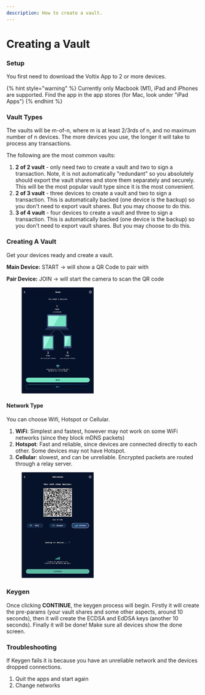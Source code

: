 ```yaml
---
description: How to create a vault.
---
```


# Creating a Vault

### Setup

You first need to download the Voltix App to 2 or more devices.

{% hint style="warning" %}
Currently only Macbook (M1), iPad and iPhones are supported. Find the app in the app stores (for Mac, look under "iPad Apps")
{% endhint %}

### Vault Types

The vaults will be m-of-n, where m is at least 2/3rds of n, and no maximum number of n devices. The more devices you use, the longer it will take to process any transactions.

The following are the most common vaults:

1. **2 of 2 vault** - only need two to create a vault and two to sign a transaction. Note, it is not automatically "redundant" so you absolutely should export the vault shares and store them separately and securely. This will be the most popular vault type since it is the most convenient.
2. **2 of 3 vault** - three devices to create a vault and two to sign a transaction. This is automatically backed (one device is the backup) so you don't need to export vault shares. But you may choose to do this.
3. **3 of 4 vault** - four devices to create a vault and three to sign a transaction. This is automatically backed (one device is the backup) so you don't need to export vault shares. But you may choose to do this.

### Creating A Vault

Get your devices ready and create a vault.&#x20;

**Main Device:** START -> will show a QR Code to pair with

**Pair Device:** JOIN -> will start the camera to scan the QR code

<figure><img src="../.gitbook/assets/image (3).png" alt="" width="188"><figcaption></figcaption></figure>

#### Network Type

You can choose Wifi, Hotspot or Cellular.&#x20;

1. **WiFi**: Simplest and fastest, however may not work on some WiFi networks (since they block mDNS packets)
2. **Hotspot**: Fast and reliable, since devices are connected directly to each other. Some devices may not have Hotspot.
3. **Cellular**: slowest, and can be unreliable. Encrypted packets are routed through a relay server.&#x20;

<figure><img src="../.gitbook/assets/image (4).png" alt="" width="188"><figcaption></figcaption></figure>

### Keygen

Once clicking **CONTINUE**, the keygen process will begin. Firstly it will create the pre-params (your vault shares and some other aspects, around 10 seconds), then it will create the ECDSA and EdDSA keys (another 10 seconds). Finally it will be done! Make sure all devices show the done screen.&#x20;

### Troubleshooting

If Keygen fails it is because you have an unreliable network and the devices dropped connections.&#x20;

1. Quit the apps and start again
2. Change networks
